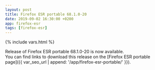 ```yaml
---
layout: post
title: Firefox ESR portable 68.1.0-20
date: 2019-09-02 16:30:00 +0200
app: firefox-esr
tags: [firefox-esr]
---
```

{% include vars.html %}

Release of Firefox ESR portable 68.1.0-20 is now available.<br />
You can find links to download this release on the [Firefox ESR portable page]({{ var_seo_url | append: '/app/firefox-esr-portable/' }}).